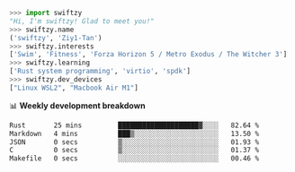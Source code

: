 ```python
>>> import swiftzy
"Hi, I'm swiftzy! Glad to meet you!"
>>> swiftzy.name
('swiftzy', 'Ziy1-Tan')
>>> swiftzy.interests
['Swim', 'Fitness', 'Forza Horizon 5 / Metro Exodus / The Witcher 3']
>>> swiftzy.learning
['Rust system programming', 'virtio', 'spdk']
>>> swiftzy.dev_devices
["Linux WSL2", "Macbook Air M1"]
```
📊 **Weekly development breakdown**
<!--START_SECTION:waka-->

```txt
Rust       25 mins         ████████████████████▓░░░░   82.64 %
Markdown   4 mins          ███▒░░░░░░░░░░░░░░░░░░░░░   13.50 %
JSON       0 secs          ▒░░░░░░░░░░░░░░░░░░░░░░░░   01.93 %
C          0 secs          ▒░░░░░░░░░░░░░░░░░░░░░░░░   01.37 %
Makefile   0 secs          ░░░░░░░░░░░░░░░░░░░░░░░░░   00.46 %
```

<!--END_SECTION:waka-->
